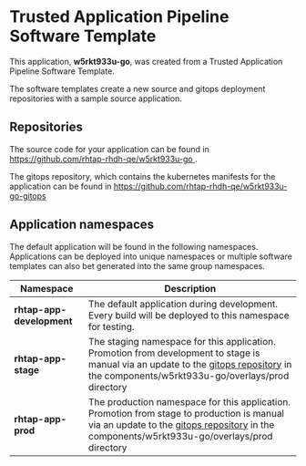 # Trusted Application Pipeline Software Template

This application, **w5rkt933u-go**, was created from a Trusted Application Pipeline Software Template.

The software templates create a new source and gitops deployment repositories with a sample source application. 

## Repositories

The source code for your application can be found in [https://github.com/rhtap-rhdh-qe/w5rkt933u-go ](https://github.com/rhtap-rhdh-qe/w5rkt933u-go ).
 
The gitops repository, which contains the kubernetes manifests for the application can be found in 
[https://github.com/rhtap-rhdh-qe/w5rkt933u-go-gitops ](https://github.com/rhtap-rhdh-qe/w5rkt933u-go-gitops ) 

## Application namespaces 

The default application will be found in the following namespaces. Applications can be deployed into unique namespaces or multiple software templates can also bet generated into the same group namespaces.  

|  Namespace   |  Description   |  
| -------- | -------- |   
| **rhtap-app-development** | The default application during development. Every build will be deployed to this namespace for testing. | 
| **rhtap-app-stage** | The staging namespace for this application. Promotion from development to stage is manual via an update to the [gitops repository](https://github.com/rhtap-rhdh-qe/w5rkt933u-go-gitops ) in the components/w5rkt933u-go/overlays/prod directory |  
| **rhtap-app-prod** | The production namespace for this application. Promotion from stage to production is manual via an update to the [gitops repository](https://github.com/rhtap-rhdh-qe/w5rkt933u-go-gitops ) in the components/w5rkt933u-go/overlays/prod directory | 
